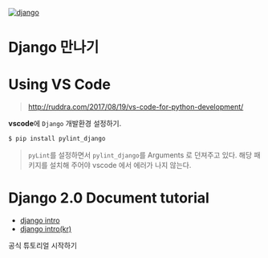 [![django][django]][django-url]

# Django 만나기

# Using VS Code
> http://ruddra.com/2017/08/19/vs-code-for-python-development/

**vscode**에 `Django` 개발환경 설정하기.

```bash
$ pip install pylint_django
```
> `pyLint`를 설정하면서 `pylint_django`를 Arguments 로 던져주고 있다. 
> 해당 패키지를 설치해 주어야 vscode 에서 에러가 나지 않는다.

# Django 2.0 Document tutorial
 - [django intro](https://docs.djangoproject.com/en/2.0/intro/)
 - [django intro(kr)](https://docs.djangoproject.com/ko/2.0/intro/)

공식 튜토리얼 시작하기





[django]: https://img.shields.io/badge/django-2.0.4-brightgreen.svg
[django-url]: https://docs.djangoproject.com/en/2.0/releases/2.0.4/
